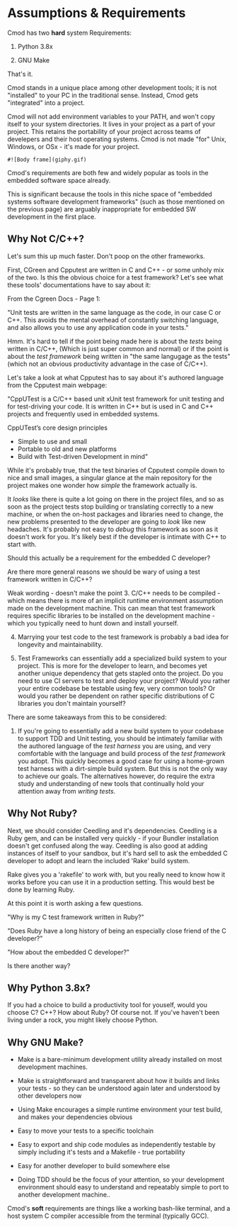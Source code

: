 
# Assumptions & Requirements

Cmod has two **hard** system Requirements:

1. Python 3.8x

2. GNU Make

That's it.

Cmod stands in a unique place among other development tools;
it is not "installed" to your PC in the traditional sense. Instead, Cmod gets "integrated" into a project.

Cmod will not add environment variables to your PATH, and won't copy itself to your system directories. It lives in your project as a part of your project. This retains the portability of your project across teams of develepers and their host operating systems. Cmod is not made "for" Unix, Windows, or OSx - it's made for your project.
```text
#![Body frame](giphy.gif)
```
Cmod's requirements are both few and widely popular as tools in the embedded software space already.

This is significant because the tools in this niche space of "embedded systems software development frameworks" (such as those mentioned on the previous page) are arguably inappropriate for embedded SW development in the first place.

## Why Not C/C++?

Let's sum this up much faster. Don't poop on the other frameworks.

First, CGreen and Cpputest are written in C and C++ - or some unholy mix of the two. Is this the obvious choice for a test framework? Let's see what these tools' documentations have to say about it:

From the Cgreen Docs - Page 1:

"Unit tests are written in the same language as the code, in our case C or C++. This avoids the mental overhead of constantly switching language, and also allows you to use any application code in your tests."

Hmm. It's hard to tell if the point being made here is about the *tests* being written in C/C++, (Which is just super common and normal) or if the point is about the *test framework* being written in "the same langugage as the tests" (which not an obvious productivity advantage in the case of C/C++).

Let's take a look at what Cpputest has to say about it's authored language from the Cpputest main webpage:

"CppUTest is a C/C++ based unit xUnit test framework for unit testing and for test-driving your code. It is written in C++ but is used in C and C++ projects and frequently used in embedded systems.

CppUTest’s core design principles

- Simple to use and small
- Portable to old and new platforms
- Build with Test-driven Development in mind"

While it's probably true, that the test binaries of Cpputest compile down to nice and small images, a singular glance at the main repository for the project makes one wonder how *simple* the framework actually is.

It *looks* like there is quite a lot going on there in the project files, and so as soon as the project tests stop building or translating correctly to a new machine, or when the on-host packages and libraries need to change, the new problems presented to the developer are going to *look* like new headaches. It's probably not easy to *debug* this framework as soon as it doesn't work for you. It's likely best if the developer is intimate with C++ to start with.

Should this actually be a requirement for the embedded C developer?

Are there more general reasons we should be wary of using a test framework written in C/C++?

Weak wording - doesn't make the point
3. C/C++ needs to be compiled - which means there is more of an implicit runtime environment assumption made on the development machine. This can mean that test framework requires specific libraries to be installed on the development machine - which you typically need to hunt down and install yourself.

4. Marrying your test code to the test framework is probably a bad idea for longevity and maintainability.

5. Test Frameworks can essentially add a specialized build system to your project. This is more for the developer to learn, and becomes yet another unique dependency that gets stapled onto the project. Do you need to use CI servers to test and deploy your project? Would you rather your entire codebase be testable using few, very common tools? Or would you rather be dependent on rather specific distributions of C libraries you don't maintain yourself?

There are some takeaways from this to be considered:

1. If you're going to essentially add a new build system to your codebase to support TDD and Unit testing, you should be intimately familiar with the authored language of the *test harness* you are using, and very comfortable with the language and build process of the *test framework* you adopt. This quickly becomes a good case for using a home-grown test harness with a dirt-simple build system. But this is not the only way to achieve our goals. The alternatives however, do require the extra study and understanding of new tools that continually hold your attention away from *writing tests*.

## Why Not Ruby?

Next, we should consider Ceedling and it's dependencies. Ceedling is a Ruby gem, and can be installed very quickly - if your Bundler installation doesn't get confused along the way. Ceedling is also good at adding instances of itself to your sandbox, but it's hard sell to ask the embedded C developer to adopt and learn the included 'Rake' build system.

Rake gives you a 'rakefile' to work with, but you really need to know how it works before you can use it in a production setting. This would best be done by learning Ruby.

At this point it is worth asking a few questions.

"Why is my C test framework written in Ruby?"

"Does Ruby have a long history of being an especially close friend of the C developer?"

"How about the embedded C developer?"

Is there another way?

## Why Python 3.8x?

If you had a choice to build a productivity tool for youself, would you choose C? C++? How about Ruby? Of course not. If you've haven't been living under a rock, you might likely choose Python.

## Why GNU Make?

- Make is a bare-minimum development utility already installed on most development machines.

- Make is straightforward and transparent about how it builds and links your tests - so they can be understood again later and understood by other developers now

- Using Make encourages a simple runtime environment your test build, and makes your dependencies obvious

- Easy to move your tests to a specific toolchain

- Easy to export and ship code modules as independently testable by simply including it's tests and a Makefile - true portability

- Easy for another developer to build somewhere else

- Doing TDD should be the focus of your attention, so your development environment should easy to understand and repeatably simple to port to another development machine..

Cmod's **soft** requirements are things like a working bash-like terminal, and a host system C compiler accessible from the terminal (typically GCC).
